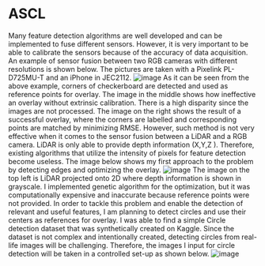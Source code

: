 # ASCL

Many feature detection algorithms are well developed and can be implemented to fuse different sensors. However, it is very important to be able to calibrate the sensors because of the accuracy of data acquisition.
An example of sensor fusion between two RGB cameras with different resolutions is shown below. The pictures are taken with a Pixelink PL-D725MU-T and an iPhone in JEC2112.
![image](https://user-images.githubusercontent.com/128822435/227659955-170cfaf0-0373-4cae-ace5-f2625d86a001.png)
As it can be seen from the above example, corners of checkerboard are detected and used as reference points for overlay. The image in the middle shows how ineffective an overlay without extrinsic calibration. There is a high disparity since the images are not processed. The image on the right shows the result of a successful overlay, where the corners are labelled and corresponding points are matched by minimizing RMSE.
However, such method is not very effective when it comes to the sensor fusion between a LiDAR and a RGB camera. LiDAR is only able to provide depth information (X,Y,Z ). Therefore, existing algorithms that utilize the intensity of pixels for feature detection become useless. The image below shows my first approach to the problem by detecting edges and optimizing the overlay.
![image](https://user-images.githubusercontent.com/128822435/227659994-1c61b414-5c9a-47eb-b592-5652a0858543.png)
The image on the top left is LiDAR projected onto 2D where depth information is shown in grayscale. I implemented genetic algorithm for the optimization, but it was computationally expensive and inaccurate because reference points were not provided. 
In order to tackle this problem and enable the detection of relevant and useful features, I am planning to detect circles and use their centers as references for overlay. I was able to find a simple Circle detection dataset that was synthetically created on Kaggle. Since the dataset is not complex and intentionally created, detecting circles from real-life images will be challenging. Therefore, the images I input for circle detection will be taken in a controlled set-up as shown below. 
![image](https://user-images.githubusercontent.com/128822435/227660033-8e0d5b65-9973-485a-be05-fc511e4710c9.png)
